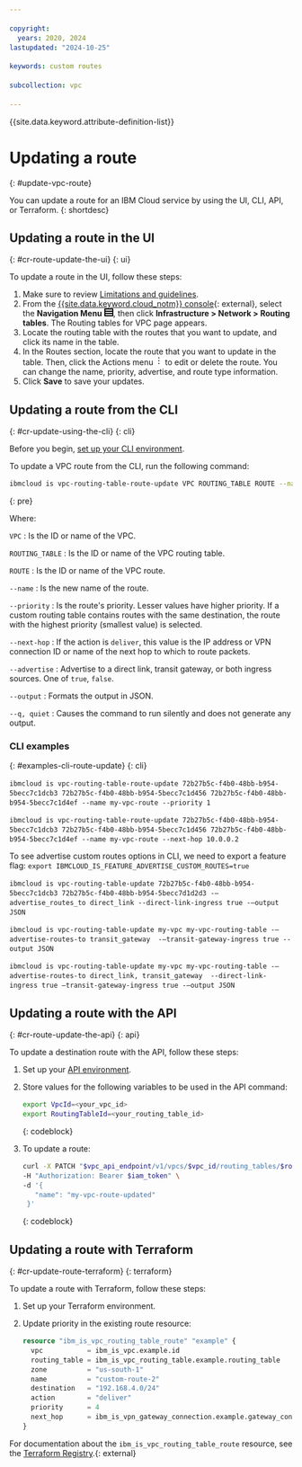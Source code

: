 ```yaml
---

copyright:
  years: 2020, 2024
lastupdated: "2024-10-25"

keywords: custom routes

subcollection: vpc

---
```


{{site.data.keyword.attribute-definition-list}}

# Updating a route
{: #update-vpc-route}

You can update a route for an IBM Cloud service by using the UI, CLI, API, or Terraform.
{: shortdesc}

## Updating a route in the UI
{: #cr-route-update-the-ui}
{: ui}

To update a route in the UI, follow these steps:

1. Make sure to review [Limitations and guidelines](/docs/vpc?topic=vpc-about-custom-routes&interface=ui#limitations-custom-routes).
1. From the [{{site.data.keyword.cloud_notm}} console](/login){: external}, select the **Navigation Menu** ![Navigation Menu](images/menu_icon.png), then click **Infrastructure > Network > Routing tables**. The Routing tables for VPC page appears.
1. Locate the routing table with the routes that you want to update, and click its name in the table.
1. In the Routes section, locate the route that you want to update in the table. Then, click the Actions menu ![Actions menu](images/overflow.png) to edit or delete the route. You can change the name, priority, advertise, and route type information.
1. Click **Save** to save your updates.

## Updating a route from the CLI
{: #cr-update-using-the-cli}
{: cli}

Before you begin, [set up your CLI environment](/docs/vpc?topic=vpc-set-up-environment&interface=cli).

To update a VPC route from the CLI, run the following command:

```sh
ibmcloud is vpc-routing-table-route-update VPC ROUTING_TABLE ROUTE --name NEW_NAME [--priority PRIORITY] [--next-hop NEXT_HOP [--vpngw VPNGW]] [--advertise true | false] [--output JSON] [-q, --quiet]
```
{: pre}

Where:

`VPC`
:   Is the ID or name of the VPC.

`ROUTING_TABLE`
:   Is the ID or name of the VPC routing table.

`ROUTE`
:   Is the ID or name of the VPC route.

`--name`
:   Is the new name of the route.

`--priority`
:   Is the route's priority. Lesser values have higher priority. If a custom routing table contains routes with the same destination, the route with the highest priority (smallest value) is selected.

`--next-hop`
:   If the action is `deliver`, this value is the IP address or VPN connection ID or name of the next hop to which to route packets.

`--advertise`
:   Advertise to a direct link, transit gateway, or both ingress sources. One of `true`, `false`.

`--output`
:   Formats the output in JSON.

`--q, quiet`
:   Causes the command to run silently and does not generate any output.

### CLI examples
{: #examples-cli-route-update}
{: cli}

`ibmcloud is vpc-routing-table-route-update 72b27b5c-f4b0-48bb-b954-5becc7c1dcb3 72b27b5c-f4b0-48bb-b954-5becc7c1d456 72b27b5c-f4b0-48bb-b954-5becc7c1d4ef --name my-vpc-route --priority 1`

`ibmcloud is vpc-routing-table-route-update 72b27b5c-f4b0-48bb-b954-5becc7c1dcb3 72b27b5c-f4b0-48bb-b954-5becc7c1d456 72b27b5c-f4b0-48bb-b954-5becc7c1d4ef --name my-vpc-route --next-hop 10.0.0.2`

To see advertise custom routes options in CLI, we need to export a feature flag: `export IBMCLOUD_IS_FEATURE_ADVERTISE_CUSTOM_ROUTES=true`

`ibmcloud is vpc-routing-table-update 72b27b5c-f4b0-48bb-b954-5becc7c1dcb3 72b27b5c-f4b0-48bb-b954-5becc7d1d2d3 -—advertise_routes_to direct_link --direct-link-ingress true -—output JSON`

`ibmcloud is vpc-routing-table-update my-vpc my-vpc-routing-table -—advertise-routes-to transit_gateway  -—transit-gateway-ingress true --output JSON`

`ibmcloud is vpc-routing-table-update my-vpc my-vpc-routing-table -—advertise-routes-to direct_link, transit_gateway  --direct-link-ingress true —transit-gateway-ingress true -—output JSON`

## Updating a route with the API
{: #cr-route-update-the-api}
{: api}

To update a destination route with the API, follow these steps:

1. Set up your [API environment](/docs/vpc?topic=vpc-set-up-environment#api-prerequisites-setup).
1. Store values for the following variables to be used in the API command:

    ```sh
    export VpcId=<your_vpc_id>
    export RoutingTableId=<your_routing_table_id>
    ```
    {: codeblock}

1. To update a route:

   ```sh
   curl -X PATCH "$vpc_api_endpoint/v1/vpcs/$vpc_id/routing_tables/$routing_table_id/routes/$id?version=2023-11-28&generation=2" \
   -H "Authorization: Bearer $iam_token" \
   -d '{
      "name": "my-vpc-route-updated"
    }'
   ```
   {: codeblock}

## Updating a route with Terraform
{: #cr-update-route-terraform}
{: terraform}

To update a route with Terraform, follow these steps:

1. Set up your Terraform environment.
1. Update priority in the existing route resource:

   ```terraform
   resource "ibm_is_vpc_routing_table_route" "example" {
     vpc           = ibm_is_vpc.example.id
     routing_table = ibm_is_vpc_routing_table.example.routing_table
     zone          = "us-south-1"
     name          = "custom-route-2"
     destination   = "192.168.4.0/24"
     action        = "deliver"
     priority      = 4
     next_hop      = ibm_is_vpn_gateway_connection.example.gateway_connection // Example value "10.0.0.4"
   }
   ```

For documentation about the `ibm_is_vpc_routing_table_route` resource, see the [Terraform Registry](https://registry.terraform.io/providers/IBM-Cloud/ibm/latest/docs/resources/is_vpc_routing_table_route).{: external}
